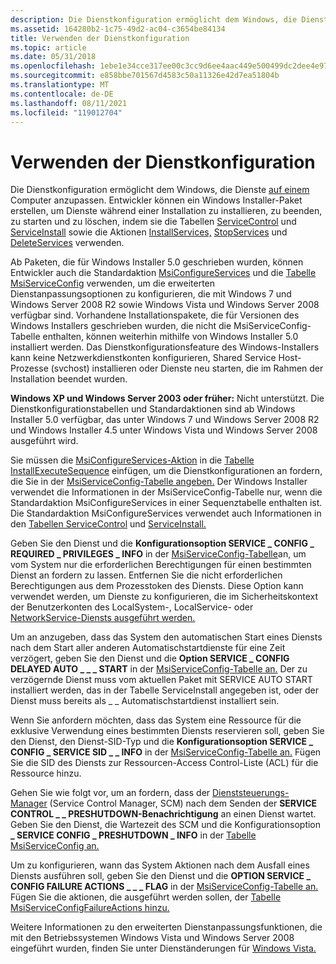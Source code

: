 ```yaml
---
description: Die Dienstkonfiguration ermöglicht dem Windows, die Dienste auf einem Computer anzupassen.
ms.assetid: 164280b2-1c75-49d2-ac04-c3654be84134
title: Verwenden der Dienstkonfiguration
ms.topic: article
ms.date: 05/31/2018
ms.openlocfilehash: 1ebe1e34cce317ee00c3cc9d6ee4aac449e500499dc2dee4e97df65ba91bca2a
ms.sourcegitcommit: e858bbe701567d4583c50a11326e42d7ea51804b
ms.translationtype: MT
ms.contentlocale: de-DE
ms.lasthandoff: 08/11/2021
ms.locfileid: "119012704"
---
```

# <a name="using-services-configuration"></a>Verwenden der Dienstkonfiguration

Die Dienstkonfiguration ermöglicht dem Windows, die Dienste [auf einem](../services/services.md) Computer anzupassen. Entwickler können ein Windows Installer-Paket erstellen, um Dienste während einer Installation zu installieren, zu beenden, zu starten und zu löschen, indem sie die Tabellen [ServiceControl](servicecontrol-table.md) und [ServiceInstall](serviceinstall-table.md) sowie die Aktionen [InstallServices,](installservices-action.md) [StopServices](stopservices-action.md) und [DeleteServices](deleteservices-action.md) verwenden.

Ab Paketen, die für Windows Installer 5.0 geschrieben wurden, können Entwickler auch die Standardaktion [MsiConfigureServices](msiconfigureservices-action.md) und die [Tabelle MsiServiceConfig](msiserviceconfig-table.md) verwenden, um die erweiterten Dienstanpassungsoptionen zu konfigurieren, die mit Windows 7 und Windows Server 2008 R2 sowie Windows Vista und Windows Server 2008 verfügbar sind. Vorhandene Installationspakete, die für Versionen des Windows Installers geschrieben wurden, die nicht die MsiServiceConfig-Tabelle enthalten, können weiterhin mithilfe von Windows Installer 5.0 installiert werden. Das Dienstkonfigurationsfeature des Windows-Installers kann keine Netzwerkdienstkonten konfigurieren, Shared Service Host-Prozesse (svchost) installieren oder Dienste neu starten, die im Rahmen der Installation beendet wurden.

**Windows XP und Windows Server 2003 oder früher:** Nicht unterstützt. Die Dienstkonfigurationstabellen und Standardaktionen sind ab Windows Installer 5.0 verfügbar, das unter Windows 7 und Windows Server 2008 R2 und Windows Installer 4.5 unter Windows Vista und Windows Server 2008 ausgeführt wird.

Sie müssen die [MsiConfigureServices-Aktion](msiconfigureservices-action.md) in die [Tabelle InstallExecuteSequence](installexecutesequence-table.md) einfügen, um die Dienstkonfigurationen an fordern, die Sie in der [MsiServiceConfig-Tabelle angeben.](msiserviceconfig-table.md) Der Windows Installer verwendet die Informationen in der MsiServiceConfig-Tabelle nur, wenn die Standardaktion MsiConfigureServices in einer Sequenztabelle enthalten ist. Die Standardaktion MsiConfigureServices verwendet auch Informationen in den [Tabellen ServiceControl](servicecontrol-table.md) und [ServiceInstall.](serviceinstall-table.md)

Geben Sie den Dienst und die **Konfigurationsoption SERVICE \_ CONFIG \_ REQUIRED \_ PRIVILEGES \_ INFO** in der [MsiServiceConfig-Tabelle](msiserviceconfig-table.md)an, um vom System nur die erforderlichen Berechtigungen für einen bestimmten Dienst an fordern zu lassen. Entfernen Sie die nicht erforderlichen Berechtigungen aus dem Prozesstoken des Diensts. Diese Option kann verwendet werden, um Dienste zu konfigurieren, die im Sicherheitskontext der Benutzerkonten des LocalSystem-, LocalService- oder [NetworkService-Diensts ausgeführt werden.](../services/service-user-accounts.md)

Um an anzugeben, dass das System den automatischen Start eines Diensts nach dem Start aller anderen Automatischstartdienste für eine Zeit verzögert, geben Sie den Dienst und die **Option SERVICE \_ CONFIG DELAYED AUTO \_ \_ \_ START** in der [MsiServiceConfig-Tabelle an.](msiserviceconfig-table.md) Der zu verzögernde Dienst muss vom aktuellen Paket mit SERVICE AUTO START installiert werden, das in der Tabelle ServiceInstall angegeben ist, oder der Dienst muss bereits als \_ \_ Automatischstartdienst installiert sein. [](serviceinstall-table.md)

Wenn Sie anfordern möchten, dass das System eine Ressource für die exklusive Verwendung eines bestimmten Diensts reservieren soll, geben Sie den Dienst, den Dienst-SID-Typ und die **Konfigurationsoption SERVICE \_ CONFIG \_ SERVICE SID \_ \_ INFO** in der [MsiServiceConfig-Tabelle an.](msiserviceconfig-table.md) Fügen Sie die SID des Diensts zur Ressourcen-Access Control-Liste (ACL) für die Ressource hinzu.

Gehen Sie wie folgt vor, um an fordern, dass der [Dienststeuerungs-Manager](../services/service-control-manager.md) (Service Control Manager, SCM) nach dem Senden der **SERVICE CONTROL \_ \_ PRESHUTDOWN-Benachrichtigung** an einen Dienst wartet. Geben Sie den Dienst, die Wartezeit des SCM und die Konfigurationsoption **\_ SERVICE CONFIG \_ PRESHUTDOWN \_ INFO** in der [Tabelle MsiServiceConfig an.](msiserviceconfig-table.md)

Um zu konfigurieren, wann das System Aktionen nach dem Ausfall eines Diensts ausführen soll, geben Sie den Dienst und die **OPTION SERVICE \_ CONFIG FAILURE ACTIONS \_ \_ \_ FLAG** in der [MsiServiceConfig-Tabelle an.](msiserviceconfig-table.md) Fügen Sie die aktionen, die ausgeführt werden sollen, der [Tabelle MsiServiceConfigFailureActions hinzu.](msiserviceconfigfailureactions-table.md)

Weitere Informationen zu den erweiterten Dienstanpassungsfunktionen, die mit den Betriebssystemen Windows Vista und Windows Server 2008 eingeführt wurden, finden Sie unter Dienständerungen für [Windows Vista.](../services/service-changes-for-windows-vista.md)

 

 
